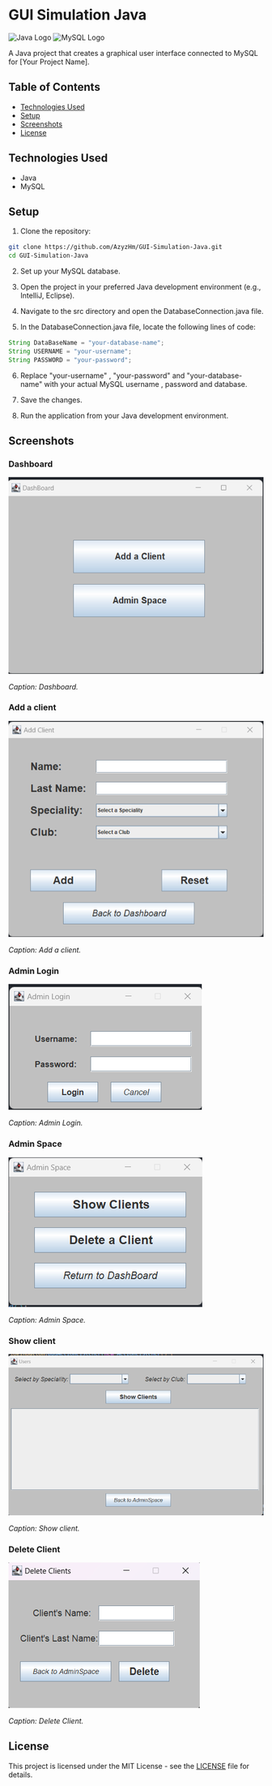 # GUI Simulation Java

![Java Logo](https://img.shields.io/badge/Language-Java-orange?style=flat-square)
![MySQL Logo](https://img.shields.io/badge/Database-MySQL-blue?style=flat-square)

A Java project that creates a graphical user interface connected to MySQL for [Your Project Name].

## Table of Contents

- [Technologies Used](#technologies-used)
- [Setup](#setup)
- [Screenshots](#screenshots)
- [License](#license)


## Technologies Used

- Java
- MySQL

## Setup

1. Clone the repository:

```bash
git clone https://github.com/AzyzHm/GUI-Simulation-Java.git
cd GUI-Simulation-Java
```
2. Set up your MySQL database.

3. Open the project in your preferred Java development environment (e.g., IntelliJ, Eclipse).

4. Navigate to the src directory and open the DatabaseConnection.java file.

5. In the DatabaseConnection.java file, locate the following lines of code:
```java
String DataBaseName = "your-database-name";
String USERNAME = "your-username";
String PASSWORD = "your-password";
```
6. Replace "your-username" , "your-password" and "your-database-name" with your actual MySQL username , password and database.

7. Save the changes.

8. Run the application from your Java development environment.

## Screenshots

### Dashboard

![Dashboard](/screenshots/Dashboard.png)

*Caption: Dashboard.*

### Add a client

![Add a client](/screenshots/Add-a-client.png)

*Caption: Add a client.*

### Admin Login

![Admin Login](/screenshots/Admin-Login.png)

*Caption: Admin Login.*

### Admin Space

![Admin Space](/screenshots/Admin-Space.png)

*Caption: Admin Space.*

### Show client

![Add a client](/screenshots/Show-Client.png)

*Caption: Show client.*

### Delete Client

![Delete Client](/screenshots/Delete-Client.png)

*Caption: Delete Client.*



## License

This project is licensed under the MIT License - see the [LICENSE](LICENSE) file for details.


